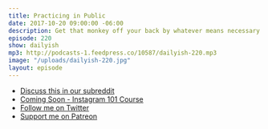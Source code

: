 ```yaml
---
title: Practicing in Public
date: 2017-10-20 09:00:00 -06:00
description: Get that monkey off your back by whatever means necessary.
episode: 220
show: dailyish
mp3: http://podcasts-1.feedpress.co/10587/dailyish-220.mp3
image: "/uploads/dailyish-220.jpg"
layout: episode
---
```


* [Discuss this in our subreddit](https://www.reddit.com/r/Goodstuff_fm/)
* [Coming Soon - Instagram 101 Course](https://courses.chrisenns.com/instagram-101)
* [Follow me on Twitter](https://www.twitter.com/ichris)
* [Support me on Patreon](https://www.patreon.com/ichris)
